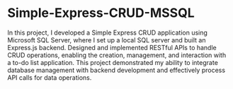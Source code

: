 # Simple-Express-CRUD-MSSQL
In this project, I developed a Simple Express CRUD application using Microsoft SQL Server, where I set up a local SQL server and built an Express.js backend. Designed and implemented RESTful APIs to handle CRUD operations, enabling the creation, management, and interaction with a to-do list application. This project demonstrated my ability to integrate database management with backend development and effectively process API calls for data operations.
